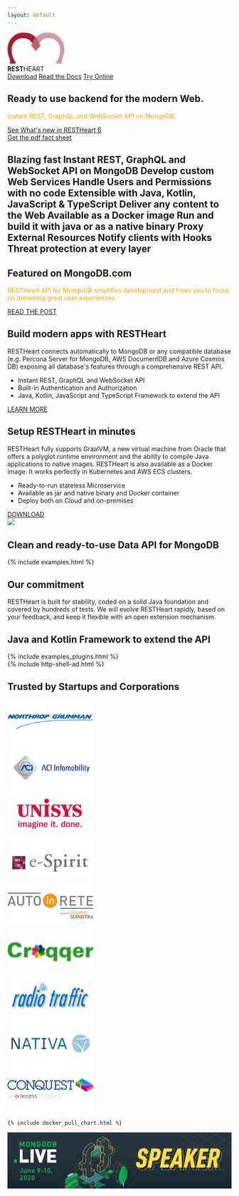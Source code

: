 ```yaml
---
layout: default
---
```


<section id="top" class="text-center pt-4 pb-5">
    <section class="my-0">
        <img src="/images/rh-logo-clean.png" width="128" />
        <div class="pt-4 ml-3 ml-md-5 top-1 text-lightcyan text-break"><strong>REST</strong>HEART</div>
        <a href="/docs/setup" class="btn btn-o-white ml-1 mt-3 my-0 btn-md">Download</a>
        <a href="/docs" class="btn btn-o-white ml-1 mt-3 my-0 btn-md">Read the Docs</a>
        <a href="/docs/try" class="btn btn-o-white ml-1 mt-3 my-0 btn-md">Try Online</a>
        <h2 class="mt-2 ml-3 ml-md-5 top-2 text-lightcyan text-break">Ready to use backend for the modern Web.</h2>
        <p class="mt-2 ml-3 ml-md-5 top-4 text-break" style="color:orange">Instant REST, GraphQL and WebSocket API on MongoDB.</p>
    </section>
    <div class="row mt-4">
        <div class="col-md-12 text-center">
            <a href="/docs/upgrade-to-v6/" class="btn">See What's new in RESTHeart 6</a>
        </div>
        <div class="col-md-12 text-center mt-4">
            <a href="/assets/RESTHeart 6 - The Runtime for Microservices.pdf" target="_blank" class="btn btn-o-white">Get the pdf fact sheet</a>
        </div>
    </div>
</section>

<section class="cd-intro mt-4 mb-1">
    <h1 class="cd-headline d-block justify-content-center letters type">
        <span class="cd-words-wrapper waiting restheart-red">
            <b class="is-visible">Blazing fast</b>
            <b>Instant REST, GraphQL and WebSocket API on MongoDB</b>
            <b>Develop custom Web Services</b>
            <b>Handle Users and Permissions with no code</b>
            <b>Extensible with Java, Kotlin, JavaScript & TypeScript</b>
            <b>Deliver any content to the Web</b>
            <b>Available as a Docker image</b>
            <b>Run and build it with java or as a native binary</b>
            <b>Proxy External Resources</b>
            <b>Notify clients with Hooks</b>
            <b>Threat protection at every layer</b>
        </span>
    </h1>
</section>

<section id="article-at-mongodb" class="call-to-action">
    <div class="container-fluid">
        <div class="row mb-1 bg-black">
            <div class="col-md-12 call-to-action__item call-to-action__first text-center">
                <h2 class="text-lightcyan">Featured on <strong>MongoDB.com</strong></h2>
                <p style="color:orange">RESTHeart API for MongoDB simplifies development
                   and frees you to focus on delivering great user experiences</p>
                <a href="https://www.mongodb.com/customers/softinstigate" target="_blank" class="btn btn-o-white">READ THE POST</a>
            </div>
        </div>
    </div>
</section>

<section id="call-to-action" class="call-to-action">
    <div class="container-fluid">
        <div class="row mb-2">
            <div class="col-md-6 call-to-action__item call-to-action__first">
                <h2 class="call-to-action__title">Build modern apps with RESTHeart</h2>
                <p>RESTHeart connects automatically to MongoDB or any compatible database (e.g. Percona Server for MongoDB, AWS DocumentDB and Azure Cosmos DB) exposing all database's features through a comprehensive REST API.</p>
                <ul class="">
                    <li>Instant REST, GraphQL and WebSocket API</li>
                    <li>Built-in Authentication and Authorization</li>
                    <li>Java, Kotlin, JavaScript and TypeScript Framework to extend the API</li>
                </ul>
                <a href="{{ "/docs" | prepend: site.baseurl }}" class="btn bg-info ml-1 mt-3 my-0 btn-md">LEARN MORE</a>
            </div>
            <div class="col-md-6 call-to-action__item call-to-action__first">
                <h2 class="call-to-action__title">Setup RESTHeart in minutes</h2>
                <p>RESTHeart fully supports GraalVM, a new virtual machine from Oracle that offers a polyglot runtime environment and the ability to compile Java applications to native images. RESTHeart is also available as a Docker image. It works perfectly in Kubernetes and AWS ECS clusters.</p>
                <ul class="">
                    <li>Ready-to-run stateless Microservice</li>
                    <li>Available as jar and native binary and Docker container</li>
                    <li>Deploy both on Cloud and on-premises</li>
                </ul>
                <a href="{{ "/docs/setup" | prepend: site.baseurl }}" class="btn bg-primary ml-1 mt-3 btn-md">DOWNLOAD</a>
            </div>
        </div>
    </div>
</section>

<div class="container text-center mt-0">
    <img src="/images/restheart.gif" class="img-fluid">
</div>

<div class="container">
    <h2 class="text-center restheart-red">Clean and ready-to-use Data API for MongoDB</h2>
</div>

<section id="examples" class="slice bg-white my-0 pb-0">
    {% include examples.html %}
</section>

<section id="our-commitment" class="mb-5">
    <div class="row mx-0">
        <div id="commitment" class="container-fluid my-2">
            <h2 class="text-center restheart-red">
                Our commitment
            </h2>
            <div class="container">
                <div class="row">
                    <div class="col-8 offset-2 call-to-action__item call-to-action__first">
            RESTHeart is built for stability, coded on a solid Java foundation and covered by hundreds of tests. We will evolve RESTHeart rapidly, based on your feedback, and keep it flexible with an open extension mechanism.
                    </div>
                </div>
            </div>
        </div>
    </div>
</section>

<div class="container">
    <h2 class="text-center restheart-red m-0 mb-2">Java and Kotlin Framework to extend the API</h2>
</div>

<section id="examples-plugins" class="slice bg-white">
    {% include examples_plugins.html %}
</section>

<div class="mt-0 pt-0 mb-5">
{% include http-shell-ad.html %}
</div>

<section id="trusted-by">
    <div class="row mx-0">
        <div id="customers" class="container-fluid my-2">
            <h2 class="text-center restheart-red">
                Trusted by Startups and Corporations
            </h2>
            <div class="customer-logos">
                <div class="slide my-2"><img src="/images/customers/ng-logo.png"></div>
                <div class="slide my-2"><img src="/images/customers/aci-infomobility.png"></div>
                <div class="slide my-2"><img src="/images/customers/unisys.png"></div>
                <div class="slide my-2"><img src="/images/customers/e-spirit.png"></div>
                <div class="slide my-2"><img src="/images/customers/autoinrete.png"></div>
                <div class="slide my-2"><img src="/images/customers/croqqer-logo.png"></div>
                <div class="slide my-2"><img src="/images/customers/radiotraffic.png"></div>
                <div class="slide my-2"><img src="/images/customers/nativa.png"></div>
                <div class="slide my-2"><img src="/images/customers/conquest.png"></div>
            </div>
        </div>
    </div>
</section>

<section class="chart mt-3" id="chart">

    {% include docker_pull_chart.html %}

</section>

<div class="jumbotron bg-white text-white text-center mt-3 mb-0 py-4">
    <a href="https://youtu.be/VMaKyQkXByo" target="_blank">
        <img src="/images/MDB-Live-Speaker-Badge-Horizontal.png" class="img-responsive"/>
    </a>
</div>

<link rel="stylesheet" href="assets/animated-headline/css/style.css"> <!-- Resource style -->
<script src="assets/animated-headline/js/modernizr.js"></script> <!-- Modernizr -->
<script src="assets/animated-headline/js/main.js"></script>
